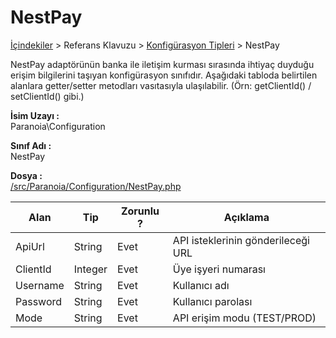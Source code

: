 # NestPay

[İçindekiler](/docs/icindekiler.md) > Referans Klavuzu > [Konfigürasyon Tipleri](/docs/References/ConfigurationTypes.md) > NestPay

NestPay adaptörünün banka ile iletişim kurması sırasında ihtiyaç duyduğu erişim bilgilerini taşıyan konfigürasyon sınıfıdır. Aşağıdaki tabloda belirtilen alanlara getter/setter metodları vasıtasıyla ulaşılabilir. (Örn: getClientId() / setClientId() gibi.)

**İsim Uzayı :**<br/>
Paranoia\Configuration

**Sınıf Adı :**<br/>
NestPay

**Dosya :**<br/>
[/src/Paranoia/Configuration/NestPay.php](/src/Paranoia/Configuration/NestPay.php)

| Alan                  | Tip        | Zorunlu ? | Açıklama
|-----------------------|------------|-----------|---------------------------------|
| ApiUrl				| String | Evet | API isteklerinin gönderileceği URL |
| ClientId              | Integer    | Evet      | Üye işyeri numarası |
| Username				| String | Evet | Kullanıcı adı |
| Password | String | Evet | Kullanıcı parolası |
| Mode                  | String     | Evet      | API erişim modu (TEST/PROD) |